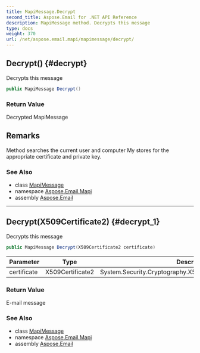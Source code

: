 ```yaml
---
title: MapiMessage.Decrypt
second_title: Aspose.Email for .NET API Reference
description: MapiMessage method. Decrypts this message
type: docs
weight: 370
url: /net/aspose.email.mapi/mapimessage/decrypt/
---
```

## Decrypt() {#decrypt}

Decrypts this message

```csharp
public MapiMessage Decrypt()
```

### Return Value

Decrypted MapiMessage

## Remarks

Method searches the current user and computer My stores for the appropriate certificate and private key.

### See Also

* class [MapiMessage](../)
* namespace [Aspose.Email.Mapi](../../mapimessage/)
* assembly [Aspose.Email](../../../)

---

## Decrypt(X509Certificate2) {#decrypt_1}

Decrypts this message

```csharp
public MapiMessage Decrypt(X509Certificate2 certificate)
```

| Parameter | Type | Description |
| --- | --- | --- |
| certificate | X509Certificate2 | System.Security.Cryptography.X509Certificates.X509Certificate2 |

### Return Value

E-mail message

### See Also

* class [MapiMessage](../)
* namespace [Aspose.Email.Mapi](../../mapimessage/)
* assembly [Aspose.Email](../../../)


